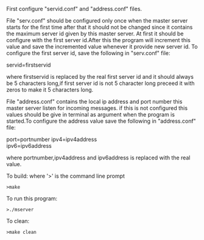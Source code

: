 
First configure "servid.conf" and "address.conf" files.


File "serv.conf" should be configured only once when the master server starts for the first time after that it should not be changed since it contains the maximum server id given by this master server. At first it should be configure with the first server id.After this the program will increment this value and save the incremented value whenever it provide new server id.
To configure the first server id, save the following in "serv.conf" file:

servid=firstservid

where firstservid is replaced by the real first server id and it should always be 5 characters long,if first server id is not 5 character long preceed it with zeros to make it 5 characters long.




File "address.conf" contains the local ip address and port number this master server listen for incoming messages. if this is not configured this values should be give in terminal as argument when the program is started.To configure the address value save the following in "address.conf" file:

port=portnumber	
ipv4=ipv4address	
ipv6=ipv6address

where portnumber,ipv4address and ipv6address is replaced with the real value.





To build: where '>' is the command line prompt

	>make


To run this program:

	>./mserver


To clean:

	>make clean

